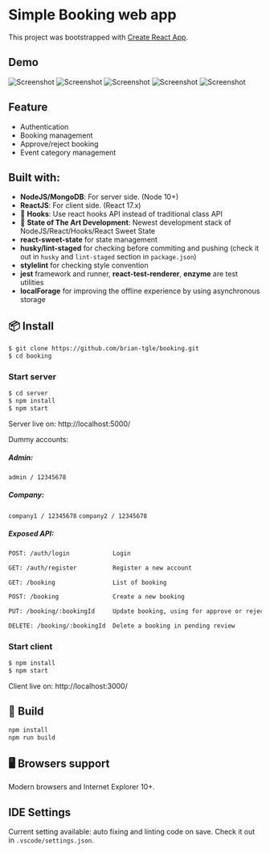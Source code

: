 # Simple Booking web app

This project was bootstrapped with [Create React App](https://github.com/facebook/create-react-app).

## Demo
![Screenshot](https://user-images.githubusercontent.com/84697800/121468641-5b37a800-c9e5-11eb-9923-59768553fb2b.png)
![Screenshot](https://user-images.githubusercontent.com/84697800/121536802-95c53300-ca2d-11eb-931a-a3e571b51960.png)
![Screenshot](https://user-images.githubusercontent.com/84697800/121651335-b4c2d400-cac4-11eb-8476-7c9880b6d5e1.png)
![Screenshot](https://user-images.githubusercontent.com/84697800/121658528-9ca28300-cacb-11eb-9b5e-9dc21b0512a9.png)
![Screenshot](https://user-images.githubusercontent.com/84697800/121674242-ff9c1600-cadb-11eb-9213-f42d77719f47.png)
## Feature
- Authentication
- Booking management
- Approve/reject booking
- Event category management

## Built with:
- **NodeJS/MongoDB**: For server side. (Node 10+)
- **ReactJS**: For client side. (React 17.x)
- 💎 **Hooks**: Use react hooks API instead of traditional class API
- 🚀 **State of The Art Development**: Newest development stack of NodeJS/React/Hooks/React Sweet State
- **react-sweet-state** for state management
- **husky/lint-staged** for checking before commiting and pushing (check it out in ```husky``` and ```lint-staged``` section in ```package.json```)
- **stylelint** for checking style convention
- **jest** framework and runner, **react-test-renderer**, **enzyme** are test utilities
- **localForage** for improving the offline experience by using asynchronous storage

## 📦 Install

```bash
$ git clone https://github.com/brian-tgle/booking.git
$ cd booking
```
### Start server
```bash
$ cd server
$ npm install
$ npm start
```
Server live on: http://localhost:5000/

Dummy accounts: 

##### Admin:
```admin / 12345678```
##### Company:
```company1 / 12345678```
```company2 / 12345678```

##### Exposed API:
```bash
POST: /auth/login            Login
```
```bash
GET: /auth/register          Register a new account
```
```bash
GET: /booking                List of booking
```
```bash
POST: /booking               Create a new booking
```
```bash
PUT: /booking/:bookingId     Update booking, using for approve or reject a booking
```
```bash
DELETE: /booking/:bookingId  Delete a booking in pending review
```
### Start client
```bash
$ npm install
$ npm start
```
Client live on: http://localhost:3000/

## 🔨 Build

```bash
npm install
npm run build
```

## 🖥 Browsers support

Modern browsers and Internet Explorer 10+.

## IDE Settings
Current setting available: auto fixing and linting code on save.
Check it out in ```.vscode/settings.json```.
